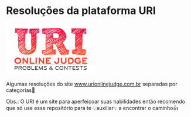 # Resoluções da plataforma URI
![URI Logo](/URI_logo.png)

Algumas resoluções do site www.urionlinejudge.com.br separadas por categorias:open_file_folder:

Obs.: O URI é um site para aperfeiçoar suas habilidades então recomendo que só use esse repositório para te :bulb:auxiliar:bulb: a encontrar o caminho:+1:
